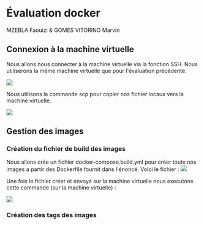 
  # Évaluation docker

MZEBLA Faouizi & GOMES VITORINO Marvin

## Connexion à la machine virtuelle
Nous allons nous connecter à la machine virtuelle via la fonction SSH. Nous utiliserons la même machine virtuelle que pour l'évaluation précédente.

![](https://cdn.discordapp.com/attachments/751435338911711284/1167448442986041448/image.png)

Nous utilisons la commande scp pour copier nos fichier locaux vers la machine virtuelle.

![](https://cdn.discordapp.com/attachments/751435338911711284/1172132341402058783/image.png)


## Gestion des images
  ### Création du fichier de build des images
   Nous allons crée un fichier docker-compose.build.yml pour créer toute nos images a partir des Dockerfile fournit dans l'énoncé.
   Voici le fichier : 
   ![](https://cdn.discordapp.com/attachments/751435338911711284/1172133161396871228/image.png)

Une fois le fichier créer et envoyé sur la machine virtuelle nous executons cette commande (sur la machine virtuelle) : 

![](https://cdn.discordapp.com/attachments/751435338911711284/1172133688398581840/image.png)

   ### Création des tags des images
   
   

